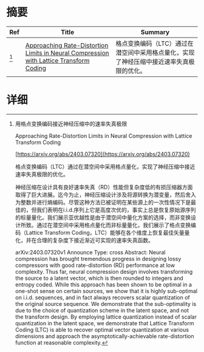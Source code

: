 # 摘要

| Ref | Title | Summary |
| --- | --- | --- |
| [^1] | [Approaching Rate-Distortion Limits in Neural Compression with Lattice Transform Coding](https://arxiv.org/abs/2403.07320) | 格点变换编码（LTC）通过在潜空间中采用格点量化，实现了神经压缩中接近速率失真极限的优化。 |

# 详细

[^1]: 用格点变换编码接近神经压缩中的速率失真极限

    Approaching Rate-Distortion Limits in Neural Compression with Lattice Transform Coding

    [https://arxiv.org/abs/2403.07320](https://arxiv.org/abs/2403.07320)

    格点变换编码（LTC）通过在潜空间中采用格点量化，实现了神经压缩中接近速率失真极限的优化。

    

    神经压缩在设计具有良好速率失真（RD）性能但复杂度低的有损压缩器方面取得了巨大进展。迄今为止，神经压缩设计涉及将源转换为潜变量，然后舍入为整数并进行熵编码。尽管这种方法已被证明在某些源上的一次性情况下是最佳的，但我们表明在i.i.d.序列上它是高度次优的，事实上总是恢复原始源序列的标量量化。我们展示亚优越性是由于潜空间中量化方案的选择，而非变换设计所致。通过在潜空间中采用格点量化而非标量量化，我们展示了格点变换编码（Lattice Transform Coding，LTC）能够在各个维度上恢复最佳矢量量化，并在合理的复杂度下接近渐近可实现的速率失真函数。

    arXiv:2403.07320v1 Announce Type: cross  Abstract: Neural compression has brought tremendous progress in designing lossy compressors with good rate-distortion (RD) performance at low complexity. Thus far, neural compression design involves transforming the source to a latent vector, which is then rounded to integers and entropy coded. While this approach has been shown to be optimal in a one-shot sense on certain sources, we show that it is highly sub-optimal on i.i.d. sequences, and in fact always recovers scalar quantization of the original source sequence. We demonstrate that the sub-optimality is due to the choice of quantization scheme in the latent space, and not the transform design. By employing lattice quantization instead of scalar quantization in the latent space, we demonstrate that Lattice Transform Coding (LTC) is able to recover optimal vector quantization at various dimensions and approach the asymptotically-achievable rate-distortion function at reasonable complexity. 
    


